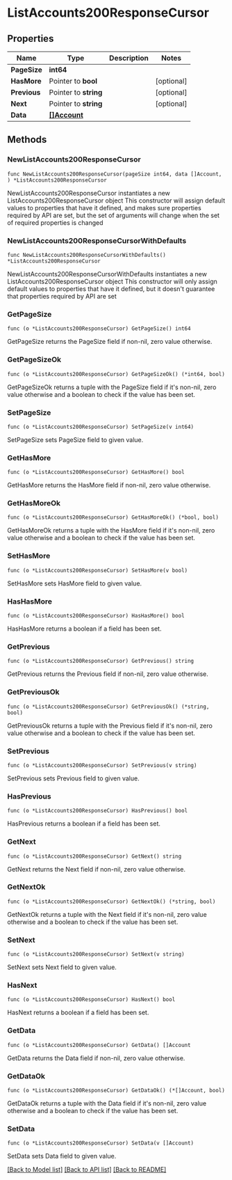# ListAccounts200ResponseCursor

## Properties

Name | Type | Description | Notes
------------ | ------------- | ------------- | -------------
**PageSize** | **int64** |  | 
**HasMore** | Pointer to **bool** |  | [optional] 
**Previous** | Pointer to **string** |  | [optional] 
**Next** | Pointer to **string** |  | [optional] 
**Data** | [**[]Account**](Account.md) |  | 

## Methods

### NewListAccounts200ResponseCursor

`func NewListAccounts200ResponseCursor(pageSize int64, data []Account, ) *ListAccounts200ResponseCursor`

NewListAccounts200ResponseCursor instantiates a new ListAccounts200ResponseCursor object
This constructor will assign default values to properties that have it defined,
and makes sure properties required by API are set, but the set of arguments
will change when the set of required properties is changed

### NewListAccounts200ResponseCursorWithDefaults

`func NewListAccounts200ResponseCursorWithDefaults() *ListAccounts200ResponseCursor`

NewListAccounts200ResponseCursorWithDefaults instantiates a new ListAccounts200ResponseCursor object
This constructor will only assign default values to properties that have it defined,
but it doesn't guarantee that properties required by API are set

### GetPageSize

`func (o *ListAccounts200ResponseCursor) GetPageSize() int64`

GetPageSize returns the PageSize field if non-nil, zero value otherwise.

### GetPageSizeOk

`func (o *ListAccounts200ResponseCursor) GetPageSizeOk() (*int64, bool)`

GetPageSizeOk returns a tuple with the PageSize field if it's non-nil, zero value otherwise
and a boolean to check if the value has been set.

### SetPageSize

`func (o *ListAccounts200ResponseCursor) SetPageSize(v int64)`

SetPageSize sets PageSize field to given value.


### GetHasMore

`func (o *ListAccounts200ResponseCursor) GetHasMore() bool`

GetHasMore returns the HasMore field if non-nil, zero value otherwise.

### GetHasMoreOk

`func (o *ListAccounts200ResponseCursor) GetHasMoreOk() (*bool, bool)`

GetHasMoreOk returns a tuple with the HasMore field if it's non-nil, zero value otherwise
and a boolean to check if the value has been set.

### SetHasMore

`func (o *ListAccounts200ResponseCursor) SetHasMore(v bool)`

SetHasMore sets HasMore field to given value.

### HasHasMore

`func (o *ListAccounts200ResponseCursor) HasHasMore() bool`

HasHasMore returns a boolean if a field has been set.

### GetPrevious

`func (o *ListAccounts200ResponseCursor) GetPrevious() string`

GetPrevious returns the Previous field if non-nil, zero value otherwise.

### GetPreviousOk

`func (o *ListAccounts200ResponseCursor) GetPreviousOk() (*string, bool)`

GetPreviousOk returns a tuple with the Previous field if it's non-nil, zero value otherwise
and a boolean to check if the value has been set.

### SetPrevious

`func (o *ListAccounts200ResponseCursor) SetPrevious(v string)`

SetPrevious sets Previous field to given value.

### HasPrevious

`func (o *ListAccounts200ResponseCursor) HasPrevious() bool`

HasPrevious returns a boolean if a field has been set.

### GetNext

`func (o *ListAccounts200ResponseCursor) GetNext() string`

GetNext returns the Next field if non-nil, zero value otherwise.

### GetNextOk

`func (o *ListAccounts200ResponseCursor) GetNextOk() (*string, bool)`

GetNextOk returns a tuple with the Next field if it's non-nil, zero value otherwise
and a boolean to check if the value has been set.

### SetNext

`func (o *ListAccounts200ResponseCursor) SetNext(v string)`

SetNext sets Next field to given value.

### HasNext

`func (o *ListAccounts200ResponseCursor) HasNext() bool`

HasNext returns a boolean if a field has been set.

### GetData

`func (o *ListAccounts200ResponseCursor) GetData() []Account`

GetData returns the Data field if non-nil, zero value otherwise.

### GetDataOk

`func (o *ListAccounts200ResponseCursor) GetDataOk() (*[]Account, bool)`

GetDataOk returns a tuple with the Data field if it's non-nil, zero value otherwise
and a boolean to check if the value has been set.

### SetData

`func (o *ListAccounts200ResponseCursor) SetData(v []Account)`

SetData sets Data field to given value.



[[Back to Model list]](../README.md#documentation-for-models) [[Back to API list]](../README.md#documentation-for-api-endpoints) [[Back to README]](../README.md)


